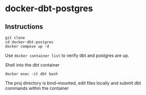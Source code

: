 # docker-dbt-postgres

## Instructions

```shell
git clone
cd docker-dbt-postgres
docker compose up -d
```

Use `docker container list` to verify dbt and postgres are up.

Shell into the dbt container

```shell
docker exec -it dbt bash
```

The proj directory is bind-mounted, edit files locally and submit dbt commands within the container